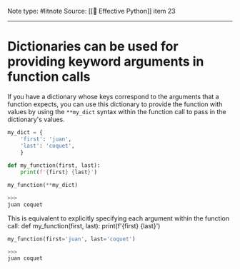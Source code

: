 Note type: #litnote
Source: [[📖 Effective Python]] item 23

---
# Dictionaries can be used for providing keyword arguments in function calls
If you have a dictionary whose keys correspond to the arguments that a function expects, you can use this dictionary to provide the function with values by using the `**my_dict` syntax within the function call to pass in the dictionary's values.
```python
my_dict = {
	'first': 'juan',
	'last': 'coquet',
	}
	
def my_function(first, last):
	print(f'{first} {last}')

my_function(**my_dict)

>>>
juan coquet
```

This is equivalent to explicitly specifying each argument within the function call:
def my_function(first, last):
	print(f'{first} {last}')
```python
my_function(first='juan', last='coquet')

>>>
juan coquet
```
